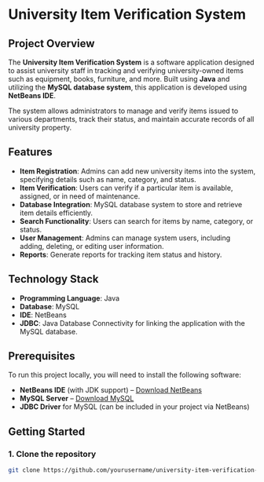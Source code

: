 # University Item Verification System

## Project Overview

The **University Item Verification System** is a software application designed to assist university staff in tracking and verifying university-owned items such as equipment, books, furniture, and more. Built using **Java** and utilizing the **MySQL database system**, this application is developed using **NetBeans IDE**.

The system allows administrators to manage and verify items issued to various departments, track their status, and maintain accurate records of all university property.

## Features

- **Item Registration**: Admins can add new university items into the system, specifying details such as name, category, and status.
- **Item Verification**: Users can verify if a particular item is available, assigned, or in need of maintenance.
- **Database Integration**: MySQL database system to store and retrieve item details efficiently.
- **Search Functionality**: Users can search for items by name, category, or status.
- **User Management**: Admins can manage system users, including adding, deleting, or editing user information.
- **Reports**: Generate reports for tracking item status and history.

## Technology Stack

- **Programming Language**: Java
- **Database**: MySQL
- **IDE**: NetBeans
- **JDBC**: Java Database Connectivity for linking the application with the MySQL database.

## Prerequisites

To run this project locally, you will need to install the following software:

- **NetBeans IDE** (with JDK support) – [Download NetBeans](https://netbeans.apache.org/)
- **MySQL Server** – [Download MySQL](https://dev.mysql.com/downloads/installer/)
- **JDBC Driver** for MySQL (can be included in your project via NetBeans)

## Getting Started

### 1. Clone the repository

```bash
git clone https://github.com/yourusername/university-item-verification-system.git
